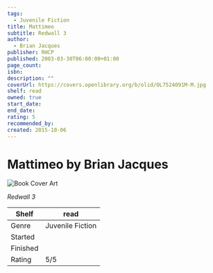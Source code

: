 ```yaml
---
tags:
  - Juvenile Fiction
title: Mattimeo
subtitle: Redwall 3
author:
  - Brian Jacques
publisher: RHCP
published: 2003-03-30T06:00:00+01:00
page_count: 
isbn: 
description: ""
coverUrl: https://covers.openlibrary.org/b/olid/OL7524091M-M.jpg
shelf: read
owned: true
start_date: 
end_date: 
rating: 5
recommended_by: 
created: 2015-10-06
---
```


# Mattimeo by Brian Jacques

![Book Cover Art](https://covers.openlibrary.org/b/olid/OL7524091M-M.jpg)

_Redwall 3_

| Shelf | read |
| --- | --- |
| Genre | Juvenile Fiction |
| Started |  |
| Finished |  |
| Rating | 5/5 |

